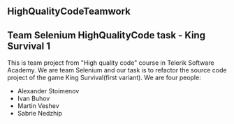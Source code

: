 HighQualityCodeTeamwork
-----------------------
Team Selenium HighQualityCode task - King Survival 1
-----------------------
This is team project from "High quality code" course in Telerik Software Academy. We are team Selenium and our task is to refactor the source code project of the game King Survival(first variant). We are four people:

 * Alexander Stoimenov
 * Ivan Buhov
 * Martin Veshev
 * Sabrie Nedzhip
